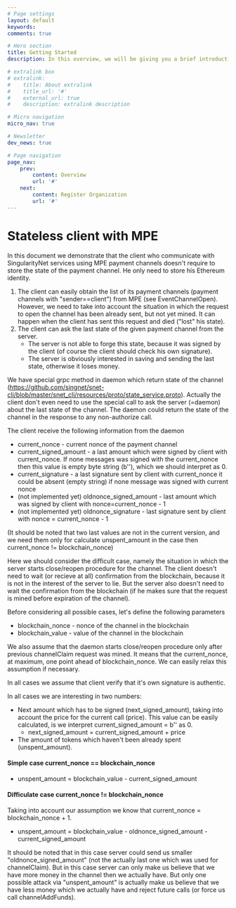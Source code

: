 ```yaml
---
# Page settings
layout: default
keywords:
comments: true

# Hero section
title: Getting Started
description: In this overview, we will be giving you a brief introduction to SingularityNET Tools.

# extralink box
# extralink:
#    title: About extralink
#    title_url: '#'
#    external_url: true
#    description: extralink description

# Micro navigation
micro_nav: true

# Newsletter
dev_news: true

# Page navigation
page_nav:
    prev:
        content: Overview
        url: '#'
    next:
        content: Register Organization
        url: '#'
---
```


# Stateless client with MPE
In this document we demonstrate that the client who communicate with SingularityNet services using MPE payment channels doesn't
require to store the state of the payment channel. He only need to store his Ethereum identity.  

1. The client can easily obtain the list of its payment channels (payment channels with "sender==client") from MPE (see EventChannelOpen). However, we need to take into account the situation in which the request to open the channel has been already sent, but not yet mined. It can happen when the client has sent this request and died ("lost" his state).
2. The client can ask the last state of the given payment channel from the server.
    * The server is not able to forge this state, because it was signed by the client (of course the client should check his own signature).
    * The server is obviously interested in saving and sending the last state, otherwise it loses money.

We have special grpc method in daemon which return state of the channel (https://github.com/singnet/snet-cli/blob/master/snet_cli/resources/proto/state_service.proto). Actually the client don't even need to use the special call to ask the server (=daemon) about the last state of the channel. The daemon could return the state of the channel in the response to any non-authorize call.

The client receive the following information from the daemon
* current_nonce - current nonce of the payment channel
* current_signed_amount -  a last amount which were signed by client with current_nonce. If none messages was signed with the current_nonce then this value is empty byte string (b''), which we should interpret as 0.
* current_signature - a last signature sent by client with current_nonce it could be absent (empty string) if none message was signed with current nonce
* (not implemented yet) oldnonce_signed_amount - last amount which was signed by client with nonce=current_nonce - 1
* (not implemented yet) oldnonce_signature - last signature sent by client with nonce = current_nonce - 1

(It should be noted that two last values are not in the current version, and we need them only for calculate unspent_amount in the case then current_nonce != blockchain_nonce)

Here we should consider the difficult case, namely the situation in which the server starts close/reopen procedure for the channel.
The client doesn't need to wait (or recieve at all) confirmation from the blockchain, because it is not in the interest of the server to lie. But the server also doesn't need to wait the confirmation from the blockchain (if he makes sure that the request is mined before expiration of the channel).

Before considering all possible cases, let's define the following parameters
* blockchain_nonce - nonce of the channel in the blockchain
* blockchain_value - value of the channel in the blockchain

We also assume that the daemon starts close/reopen procedure only after previous channelClaim request was mined.
It means that the current_nonce, at maximum, one point ahead of blockchain_nonce. We can easily relax this assumption if necessary.   

In all cases we assume that client verify that it's own signature is authentic.  

In all cases we are interesting in two numbers:
* Next amount which has to be signed (next_signed_amount), taking into account the price for the current call (price). This value can be easily calculated, is we interpret current_signed_amount = b'' as 0.
    * next_signed_amount = current_signed_amount + price
* The amount of tokens which haven't been already spent (unspent_amount).

#### Simple case current_nonce == blockchain_nonce
* unspent_amount = blockchain_value - current_signed_amount

#### Difficulate case current_nonce != blockchain_nonce
Taking into account our assumption we know that current_nonce = blockchain_nonce + 1.
* unspent_amount = blockchain_value - oldnonce_signed_amount - current_signed_amount

It should be noted that in this case server could send us smaller "oldnonce_signed_amount" (not the actually last one which was used for channelClaim). But in this case server can only make us believe that we have more money in the channel then we actually have. But only one possible attack via "unspent_amount" is actually make us believe that we have less money which we actually have and reject future calls (or force us call channelAddFunds).
